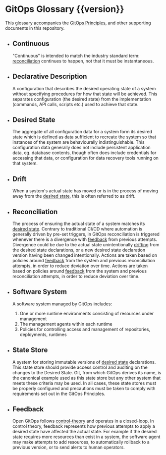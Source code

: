 # GitOps Glossary {{version}}

This glossary accompanies the [GitOps Principles](./PRINCIPLES.md), and other supporting documents in this repository.

- ## Continuous

    "Continuous" is intended to match the industry standard term: [reconciliation](#reconciliation) continues to happen, not that it must be instantaneous.

- ## Declarative Description

    A configuration that describes the desired operating state of a system without specifying procedures for how that state will be achieved. This separates configuration (the desired state) from the implementation (commands, API calls, scripts etc.) used to achieve that state.

- ## Desired State

    The aggregate of all configuration data for a system form its desired state which is defined as data sufficient to recreate the system so that instances of the system are behaviourally indistinguishable.
    This configuration data generally does not include persistent application data, eg. database contents, though often does include credentials for accessing that data, or configuration for data recovery tools running on that system.

- ## Drift

    When a system's actual state has moved or is in the process of moving away from the [desired state](#desired-state), this is often referred to as drift.

- ## Reconciliation

    The process of ensuring the actual state of a system matches its [desired state](#desired-state).
    Contrary to traditional CI/CD where automation is generally driven by pre-set triggers, in GitOps reconciliation is triggered whenever there is a divergence with [feedback](#feedback) from previous attempts. Divergence could be due to the actual state unintentionally [drifting](#drift) from the desired state declarations, or a new desired state declaration version having been changed intentionally.
    Actions are taken based on policies around [feedback](./GLOSSARY.md#feedback) from the system and previous reconciliation attempts, in order to reduce deviation over time.
    Actions are taken based on policies around [feedback](./GLOSSARY.md#feedback) from the system and previous reconciliation attempts, in order to reduce deviation over time.

- ## Software System

    A software system managed by GitOps includes:

    1. One or more runtime environments consisting of resources under management
    1. The management agents within each runtime
    1. Policies for controlling access and management of repositories, deployments, runtimes

- ## State Store

    A system for storing immutable versions of [desired state](#desired-state) declarations.
    This state store should provide access control and auditing on the changes to the Desired State.
    Git, from which GitOps derives its name, is the canonical example used as this state store but any other system that meets these criteria may be used.
    In all cases, these state stores must be properly configured and precautions must be taken to comply with requirements set out in the GitOps Principles.

- ## Feedback

    Open GitOps follows [control-theory](https://en.wikipedia.org/wiki/Control_theory) and operates in a closed-loop. In control theory, feedback represents how previous attempts to apply a desired state have affected the actual state. For example if the desired state requires more resources than exist in a system, the software agent may make attempts to add resources, to automatically rollback to a previous version, or to send alerts to human operators.

